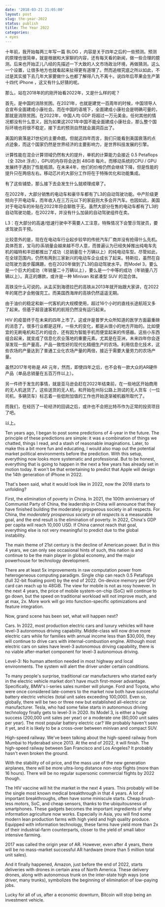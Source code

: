 ```yaml
---
date: '2018-03-21 21:05:00'
layout: post
slug: the-year-2022
status: publish
title: The Year 2022
categories:
- eyes
---
```


十年前，我开始每两三年写一篇 BLOG ，内容是关于四年之后的一些预测。预测的原理也很简单，就是根据和大家聊的内容，还有每天看的新闻，做一些合理的臆测。后来也开始正儿八经的先描述一下大致的人文市场政治环境，再做猜测。这么一个设置，让很多地方也就看起来扯得更有道理了。然而追根究底之所以如此，不过是其实接下去几年大家要做什么也都了解得八九不离十。说四年后苹果会生产第十四代 iPhone ，这又有什么好猜的呢。

那么，站在2018年的的刚开始看2022年，又是什么样的呢？

首先，是中国的消除贫困。在2021年，也就是建党一百周年的时候，中国领导人会宣布全面建成小康社会。而在中国的语境下，全面建成小康社会是明确可量的，那就是消除贫困。在2022年，中国人均 GDP 将超过一万元美金。任何其他的情况都没有什么意义，因为如果这2021年中国不能全面建成小康社会，那么整个国际环境也将很不稳定，接下去的预测自然就会漏洞百出了。

美国的衰落是21世纪的主要命题。但就这四年而言，我们只能看到美国衰落的点点迹象，而这个国家仍然是世界经济的主要影响力，是世界科技发展的引擎。

计算性能在混合计算领域仍然有大的提升，单机的计算能力会接近 0.5 Petaflops （全 32bit 浮点），GPU的内存将会达到 48GiB 每片。而移动系统的CPU / GPU发展终于遇到了性能瓶颈。在未来4年，他们的价格仍然会继续下降，但是性能的提升只在两倍左右。移动芯片的大部分工作将在于特殊优化和功能集成。

有了这些铺垫，那么接下去会发生什么就顺理成章了。

在2022年，大部分销售的电动车和豪华车都有了L3的自动驾驶功能。中产阶级更倾向于开电动车，而年收入在三万元以下的家庭则大多会开汽车。也因如此，美国对于电动车的补贴在2022年将会聊胜于无。虽然大部分在售的电动车都有了L3的自动驾驶功能，在2022年，并没有什么加装的自动驾驶组件在卖。

L3：在大部分的高速/低速行驶中不需要人工注意，特殊情况下会警示驾驶员，要求驾驶员干预。

比较意外的是，现在在电动车行业起步较早的传统汽车厂商并没有抢得什么先机。具体而言，宝马的i系销量会越来越不尽人意，而普遍认为已经失掉推出纯电车先机的福特和丰田都推出了成功（总销量在十万辆以上）的纯电动车型。尽管如此，在全球范围内，仍然有两到三家新兴的电动车企业成长了起来。特斯拉，虽然在自动驾驶方面步履蹒跚，也在2020年做到了L3的自动驾驶水平。而Model 3，要么是一个巨大的成功（年销量二十万辆以上），要么是一个中等的成功（年销量八万辆以上）。真正的爆款，或许是一种 Minivan 和紧凑型 SUV 的混合体。

高铁没什么可说的。从孟买到海德拉巴的高铁从2013年就开始跟大家讲，在2022年的尾巴才会勉强完工。而美国西海岸的高铁仍然遥遥无期。

由于油价的稳定和新一代客机的大规模使用，超过16个小时的直线长途航班又多了起来。但基于超音速客机的航班仍然没有运行起来。

HIV 的疫苗终于在未来的四年上市了。这或许是普罗大众所知道的医学方面最重磅的消息了。很多行业都是这样，一些大的变化，都是从很小的地方开始的。比如便宜的无刷电机和芯片的组合，还有因为智能手机而便宜起来的传感器。这些小东西组合起来，就变成了信息化农业落地的重要元素。尤其是在亚洲，未来四年你会逐渐发现一些产量高，产品一致性好的现代化精细生产的农场。利用信息化技术，这些农场的产量达到了普通工业化农场产量的两倍，接近于需要大量劳力的农场产量。

虽然2017年号称是 AR 元年，然而，即使四年之后，也不会有一款大众的AR硬件产品（单品总销量在五百万件以上）。

另一件终于发生的事情，就是亚马逊会赶在2022年结束前，在一些地区开始商用的无人机送货了。这些送货的无人机，和开始在州际公路上测试的无人货车（一位司机，多辆货车）标志着一些低附加值的工作也开始逐渐被机器所取代了。

而我们，在经历了一轮经济的回调之后，或许也不会把比特币作为正常的投资项目了吧。

以上。

Ten years ago, I began to post some predictions of 4-year in the future. The principle of these predictions are simple: it was a combination of things we chatted, things I read, and a stash of reasonable imaginations. Later, to make this a bit more fun and educating, I would also map out the potential market political environments before the prediction. With this setup, everything now looks more systematic and professional. But to be honest, everything that is going to happen in the next a few years has already set in motion today. It won't be that entertaining to predict that Apple will design the 14th generation of iPhone in 2022.

That's been said, what it would look like in 2022, now the 2018 starts to unfolding?

First, the elimination of poverty in China. In 2021, the 100th anniversary of Communist Party of China, the leadership in China will announce that they have finished building the moderately prosperous society in all respects. For China, the *moderately prosperous society in all respects* is a measurable goal, and the end result is the elimination of poverty. In 2022, China's GDP per capita will reach 10,000 USD. If China cannot reach that goal, everything else is not very meaningful to predict due to the global instability.

The main theme of 21st century is the decline of American power. But in this 4 years, we can only see occasional hints of such, this nation is and continue to be the main player in global economy, and the major powerhouse for technology development.

There are at least 5x improvements in raw computation power from heterogeneous computing paradigm. Single chip can reach 0.5 Petaflops (full 32-bit floating point) by the end of 2022. On-device memory per GPU card can reach up to 48GiB. The view for mobile is not as rosy however. In the next 4 years, the price of mobile system-on-chip (SoC) will continue to go down, but the speed on traditional workload will not improve much, and at max, 2x. More work will go into function-specific optimizations and feature integration.

Now, grand scene has been set, what will happen next?

Cars. In 2022, most production electric cars and luxury vehicles will have level-3 autonomous driving capability. Middle-class will now drive more electric cars while for families with annual income less than $30,000, they will continue to drive cars with internal-combustion engine. Although most electric cars on sales have level-3 autonomous driving capability, there is no viable after-market component for level-3 autonomous driving.

Level-3: No human attention needed in most highway and local environments. The system will alert the driver under certain conditions.

To many people's surprise, traditional car manufacturers who started early in the electric vehicle market don't have much first-mover advantage. Specifically, BMW's i-series sales number will plunge. Ford and Toyota, who were once considered late-comers to the market now both have successful battery electric vehicles (total unit sales exceeding 100,000). Even so, globally, there will be two or three new but established all-electric car manufacturer. Tesla, who had some false starts in autonomous driving technology finally gets to level-3 in 2020. Its Model 3, is either a huge success (200,000 unit sales per year) or a moderate one (80,000 unit sales per year). The most popular battery electric car? We probably haven't seen it yet, and it is likely to be a cross-over between minivan and compact SUV.

High-speed railway. We've been talking about the high-speed railway from Mumbai to Hyderabad since 2013. At the end of 2022, it will finish. The high-speed railway between San Francisco and Los Angeles? It probably hasn't even broken the ground.

With the stability of oil price, and the mass use of the new generation airplanes, there will be more ultra-long distance non-stop flights (more than 16 hours). There will be no regular supersonic commercial flights by 2022 though.

The HIV vaccine will hit the market in the next 4 years. This probably will be the single most known medical breakthrough in that 4 years. A lot of important breakthroughs, often have some miniscule starts. Cheap brush-less motors, SoC, and cheap sensors, thanks to the ubiquitousness of smartphones. These gadgets becomes the important ingredients of why information agriculture now works. Especially in Asia, you will find some modern lean production farms with high yield and high quality produce. Equipped with information technology, these farms have yield more than 2x of their industrial-farm counterparts, closer to the yield of small labor intensive farming.

2017 was called the origin year of AR. However, even after 4 years, there will be no mass-market successful AR hardware (more than 5 million total unit sales).

And it finally happened, Amazon, just before the end of 2022, starts deliveries with drones in certain area of North America. These delivery drones, along with autonomous trunk on the inter-state high ways (one driver, many trunks), symbolizes the beginning of elimination of low-paying jobs.

Lucky for all of us, after a economic downturn, Bitcoin will stop being an investment vehicle.